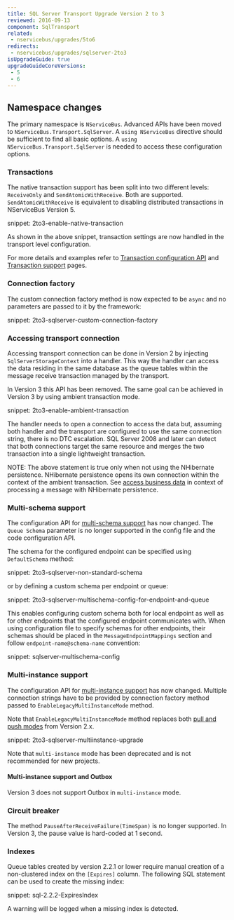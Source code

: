 ```yaml
---
title: SQL Server Transport Upgrade Version 2 to 3
reviewed: 2016-09-13
component: SqlTransport
related:
 - nservicebus/upgrades/5to6
redirects:
 - nservicebus/upgrades/sqlserver-2to3
isUpgradeGuide: true
upgradeGuideCoreVersions:
 - 5
 - 6
---
```



## Namespace changes

The primary namespace is `NServiceBus`. Advanced APIs have been moved to `NServiceBus.Transport.SqlServer`. A `using NServiceBus` directive should be sufficient to find all basic options. A `using NServiceBus.Transport.SqlServer` is needed to access these configuration options.


### Transactions

The native transaction support has been split into two different levels: `ReceiveOnly` and `SendAtomicWithReceive`. Both are supported. `SendAtomicWithReceive` is equivalent to disabling distributed transactions in NServiceBus Version 5.

snippet: 2to3-enable-native-transaction

As shown in the above snippet, transaction settings are now handled in the transport level configuration.

For more details and examples refer to [Transaction configuration API](/nservicebus/upgrades/5to6/transaction-configuration.md) and [Transaction support](/transports/transactions.md) pages.


### Connection factory

The custom connection factory method is now expected to be `async` and no parameters are passed to it by the framework:

snippet: 2to3-sqlserver-custom-connection-factory


### Accessing transport connection

Accessing transport connection can be done in Version 2 by injecting `SqlServerStorageContext` into a handler. This way the handler can access the data residing in the same database as the queue tables within the message receive transaction managed by the transport.

In Version 3 this API has been removed. The same goal can be achieved in Version 3 by using ambient transaction mode.

snippet: 2to3-enable-ambient-transaction

The handler needs to open a connection to access the data but, assuming both handler and the transport are configured to use the same connection string, there is no DTC escalation. SQL Server 2008 and later can detect that both connections target the same resource and merges the two transaction into a single lightweight transaction.

NOTE: The above statement is true only when not using the NHibernate persistence. NHibernate persistence opens its own connection within the context of the ambient transaction. See [access business data](/persistence/nhibernate/accessing-data.md) in context of processing a message with NHibernate persistence.


### Multi-schema support

The configuration API for [multi-schema support](/transports/sql/deployment-options.md#modes-overview-multi-schema) has now changed. The `Queue Schema` parameter is no longer supported in the config file and the code configuration API.

The schema for the configured endpoint can be specified using `DefaultSchema` method:

snippet: 2to3-sqlserver-non-standard-schema

or by defining a custom schema per endpoint or queue:

snippet: 2to3-sqlserver-multischema-config-for-endpoint-and-queue

This enables configuring custom schema both for local endpoint as well as for other endpoints that the configured endpoint communicates with. When using configuration file to specify schemas for other endpoints, their schemas should be placed in the `MessageEndpointMappings` section and follow `endpoint-name@schema-name` convention:

snippet: sqlserver-multischema-config


### Multi-instance support

The configuration API for [multi-instance support](/transports/sql/deployment-options.md#modes-overview-multi-instance) has now changed. Multiple connection strings have to be provided by connection factory method passed to `EnableLegacyMultiInstanceMode` method.

Note that `EnableLegacyMultiInstanceMode` method replaces both [pull and push modes](/transports/sql/connection-settings.md#multiple-connection-strings) from Version 2.x.

snippet: 2to3-sqlserver-multiinstance-upgrade

Note that `multi-instance` mode has been deprecated and is not recommended for new projects.


#### Multi-instance support and Outbox

Version 3 does not support Outbox in `multi-instance` mode.


### Circuit breaker

The method `PauseAfterReceiveFailure(TimeSpan)` is no longer supported. In Version 3, the pause value is hard-coded at 1 second.


### Indexes

Queue tables created by version 2.2.1 or lower require manual creation of a non-clustered index on the `[Expires]` column. The following SQL statement can be used to create the missing index:

snippet: sql-2.2.2-ExpiresIndex

A warning will be logged when a missing index is detected.
